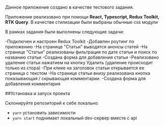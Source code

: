 Данное приложение создано в качестве тестового задания.

Приложение реализовано при помощи **React, Typescript, Redux Toolkit, RTK Query**. В качестве стилизации были выбраны обычные css модули

В рамках задания были выполнены следующие задачи:

-Подключен и настроен Redux Toolkit
-Добавлен роутинг по приложению
-На странице "Статьи" выводятся анонсы статей
-На странице "Статьи" реализованы фильтрация по дате статьи и поиск по названию статьи
-Создана форма для добавления статьи
-Реализовано удаление статьи нажатием на кнопку Удалить (удаление происходит только из стора)
-При клике на заголовок статьи открывается ее страница с текстом
-На странице статьи внизу реализована кнопка показывающая / скрывающая комментарии.
-Создана форма для добавления комментария

##Установка и запуск проекта

Склонируйте репозиторий к себе локально.

- `yarn` установить зависимости
- `yarn start` поднимает локальный dev-сервер вместе с api